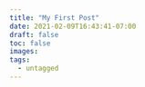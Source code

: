 ```yaml
---
title: "My First Post"
date: 2021-02-09T16:43:41-07:00
draft: false
toc: false
images:
tags:
  - untagged
---
```


